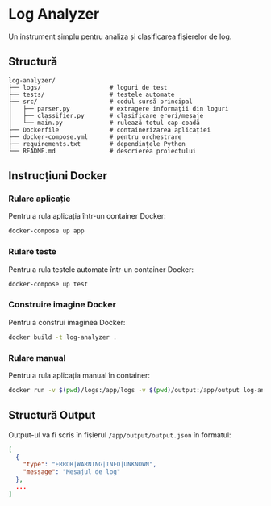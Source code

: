 # Log Analyzer

Un instrument simplu pentru analiza și clasificarea fișierelor de log.

## Structură

```
log-analyzer/
├── logs/                   # loguri de test
├── tests/                  # testele automate
├── src/                    # codul sursă principal
│   ├── parser.py           # extragere informații din loguri
│   ├── classifier.py       # clasificare erori/mesaje
│   └── main.py             # rulează totul cap-coadă
├── Dockerfile              # containerizarea aplicației
├── docker-compose.yml      # pentru orchestrare
├── requirements.txt        # dependințele Python
└── README.md               # descrierea proiectului
```

## Instrucțiuni Docker

### Rulare aplicație

Pentru a rula aplicația într-un container Docker:

```bash
docker-compose up app
```

### Rulare teste

Pentru a rula testele automate într-un container Docker:

```bash
docker-compose up test
```

### Construire imagine Docker

Pentru a construi imaginea Docker:

```bash
docker build -t log-analyzer .
```

### Rulare manual

Pentru a rula aplicația manual în container:

```bash
docker run -v $(pwd)/logs:/app/logs -v $(pwd)/output:/app/output log-analyzer
```

## Structură Output

Output-ul va fi scris în fișierul `/app/output/output.json` în formatul:

```json
[
  {
    "type": "ERROR|WARNING|INFO|UNKNOWN",
    "message": "Mesajul de log"
  },
  ...
]
```